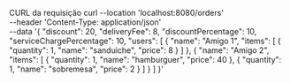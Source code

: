 CURL da requisição
curl --location 'localhost:8080/orders' \
--header 'Content-Type: application/json' \
--data '{
    "discount": 20,
    "deliveryFee": 8,
    "discountPercentage": 10,
    "serviceChargePercentage": 10,
    "users": [
        {
            "name": "Amigo 1",
            "items": [
                {
                    "quantity": 1,
                    "name": "sanduiche",
                    "price": 8
                }
            ]
        },
        {
            "name": "Amigo 2",
            "items": [
                {
                    "quantity": 1,
                    "name": "hamburguer",
                    "price": 40
                },
                {
                    "quantity": 1,
                    "name": "sobremesa",
                    "price": 2
                }
            ]
        }
    ]
}'
